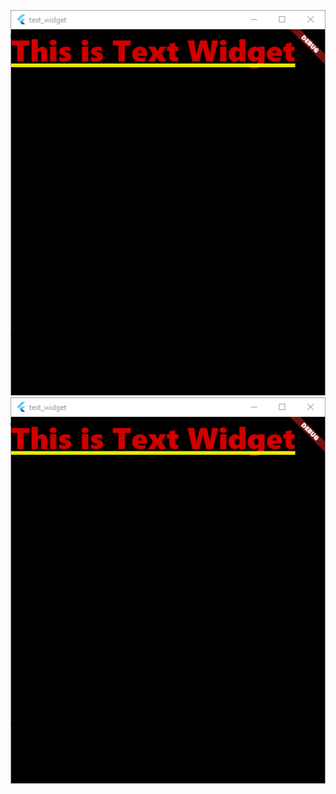 ![Text Widget](Pertemuan2\tugas_kedua\text_widget\text_widget\screenshot\text_widget.png)
![](Pertemuan2\tugas_kedua\text_widget\text_widget\screenshot\text_widget.png)
